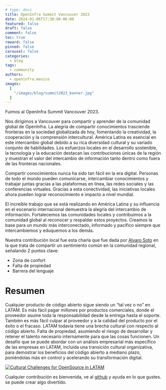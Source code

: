 ```yaml
---
# type: docs
title: OpenInfra Summit Vancouver 2023
date: 2024-01-06T17:38:08-06:00
featured: false
draft: false
comment: false
toc: true
reward: false
pinned: false
carousel: false
categories:
  - blog
tags:
  - community
authors:
  - openinfra.mexico
images:
  [
    "/images/blog/summit2023_banner.jpg"
  ]
---
```


Fuimos al OpenInfra Summit Vancouver 2023.

<!--more-->

Nos dirigimos a Vancouver para compartir y aprender de la comunidad global de OpenInfra. La alegría de compartir conocimientos trasciende fronteras en la sociedad globalizada de hoy, fomentando la creatividad, la cooperación y la comprensión intercultural. América Latina es esencial en este intercambio global debido a su rica diversidad cultural y su variado conjunto de habilidades. Los esfuerzos locales en el desarrollo sostenible, la tecnología y la educación destacan las contribuciones únicas de la región y muestran el valor del intercambio de información tanto dentro como fuera de las fronteras nacionales.

Compartir conocimientos nunca ha sido tan fácil en la era digital. Personas de todo el mundo pueden comunicarse, intercambiar conocimientos y trabajar juntas gracias a las plataformas en línea, las redes sociales y las conferencias virtuales. Gracias a esta conectividad, las iniciativas locales ahora pueden lograr reconocimiento e impacto a nivel mundial.

El increíble trabajo que se está realizando en América Latina y su influencia en el escenario internacional demuestra la alegría del intercambio de información. Fortalecemos las comunidades locales y contribuimos a la comunidad global al reconocer y respaldar estos proyectos. Creamos la base para un mundo más interconectado, informado y pacífico siempre que intercambiemos y eduquemos a los demás.

Nuestra contribución local fue esta charla que fue dada por [Alvaro Soto](/es/authors/alvaro.soto/) en la que trata de compartir un sentimiento común en la comunidad regional, señalando 2 puntos clave:
 - Zona de confort
 - Falta de propiedad
 - Barrera del lenguaje

# Resumen
Cualquier producto de código abierto sigue siendo un “tal vez o no” en LATAM. Es más fácil pagar millones por productos comerciales, donde el proveedor asume toda la responsabilidad desde la entrega hasta el soporte. También es más fácil culpar al proveedor y a la calidad del producto por el éxito o el fracaso. LATAM todavía tiene una brecha cultural con respecto al código abierto. Falta de propiedad, asumiendo el riesgo de desarrollar y retener el talento necesario internamente para que las cosas funcionen. Un desafío que se puede abordar con un análisis empresarial más específico de las empresas en LATAM, incluida una transición cultural organizativa, para demostrar los beneficios del código abierto a mediano plazo, poniéndolas más en control y acelerando su transformación digital.

[![Cultural Challenges for OpenSource in LATAM](https://img.youtube.com/vi/LDHATLvKWN8/0.jpg)](https://www.youtube.com/watch?v=LDHATLvKWN8)

Cualquier contribución es bienvenida, ve al [github](https://github.com/opensource-latinamerica/openinframx) y ayuda en lo que gustes. se puede crear algo divertido.
